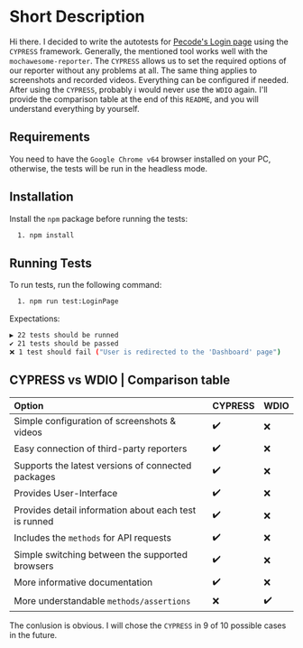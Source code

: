 
# Short Description

Hi there. I decided to write the autotests for [Pecode's Login page](https://www.pecodesoftware.com/qa-portal/registerlogin/registerlogin.php) using the `CYPRESS` framework. 
Generally, the mentioned tool works well with the `mochawesome-reporter`. The `CYPRESS` allows us to set the required options of our reporter without any problems at all.
The same thing applies to screenshots and recorded videos. Everything can be configured if needed.
After using the `CYPRESS`, probably i would never use the `WDIO` again. I'll provide the comparison table at the end of this `README`, and you will understand everything by yourself.  

## Requirements
You need to have the `Google Chrome v64` browser installed on your PC, otherwise, the tests will be run in the headless mode.


## Installation

Install the `npm` package before running the tests:

```bash
  1. npm install
```

## Running Tests

To run tests, run the following command:

```bash
  1. npm run test:LoginPage
```
Expectations:

```bash
▶️ 22 tests should be runned
✔️ 21 tests should be passed
❌ 1 test should fail ("User is redirected to the 'Dashboard' page")
```

## CYPRESS vs WDIO | Comparison table

| Option                                                | CYPRESS | WDIO |
| :-----------------------------------------------------|:------- | :----|
| Simple configuration of screenshots & videos          |✔️      |❌    |
| Easy connection of third-party reporters              |✔️      |❌    |
| Supports the latest versions of connected packages    |✔️      |❌    |
| Provides User-Interface                               |✔️      |❌    |
| Provides detail information about each test is runned |✔️      |❌    |
| Includes the `methods` for API requests               |✔️      |❌    |
| Simple switching between the supported browsers       |✔️      |❌    |
| More informative documentation                        |✔️      |❌    |
| More understandable `methods/assertions`              |❌      |✔️    |

The conlusion is obvious. I will chose the `CYPRESS` in 9 of 10 possible cases in the future.

